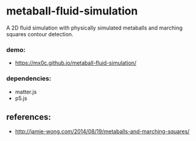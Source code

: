 # metaball-fluid-simulation
A 2D fluid simulation with physically simulated metaballs and marching squares contour detection.

### demo:
- https://mx0c.github.io/metaball-fluid-simulation/

### dependencies:
- matter.js 
- p5.js

## references:
- http://jamie-wong.com/2014/08/19/metaballs-and-marching-squares/
